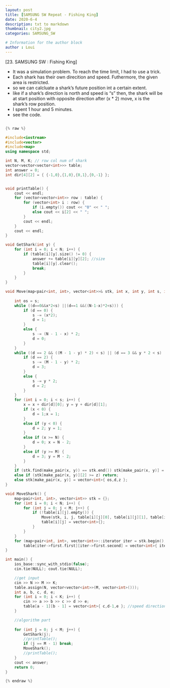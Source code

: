 ```yaml
---
layout: post
title: [SAMSUNG SW Repeat - Fishing King]
date: 2020-6-4
description: txt to markdown
thumbnail: city2.jpg
categories: SAMSUNG_SW

# Information for the author block
author : Loui
---
```


﻿[23. SAMSUNG SW : Fishing King]
- It was a simulation problem. To reach the time limit, I had to use a trick.
- Each shark has their own direcition and speed. Futhermore, the given area is restricted.
- so we can calcluate a shark’s future position int a certain extent.
- like if a shark’s direction is north and speed is “s” then, the shark will be at start position with
opposite direction after (x * 2) move, x is the shark’s row position.
- I spent 1 hour and 5 minutes.
- see the code.

```cpp

{% raw %}

#include<iostream>
#include<vector>
#include<map>
using namespace std;

int N, M, K; // row col num of shark
vector<vector<vector<int>>> table;
int answer = 0;
int dir[4][2] = { {-1,0},{1,0},{0,1},{0,-1} };


void printTable() {
	cout << endl;
	for (vector<vector<int>> row : table) {
		for (vector<int> i : row) {
			if (i.empty()) cout << "0" << " ";
			else cout << i[2] << " ";
		} 
		cout << endl;
	}
	cout << endl;
}

void GetShark(int y) {
	for (int i = 0; i < N; i++) {
		if (table[i][y].size() != 0) {
			answer += table[i][y][2]; //size
			table[i][y].clear();
			break;
		}
	}
}

void Move(map<pair<int, int>, vector<int>>& stk, int x, int y, int s, int d, int z) {
	
	int os = s;
	while ((d==0&&x*2<s) ||(d==1 &&((N-1-x)*2<s))) {
		if (d == 0) {
			s -= (x*2);
			d = 1;
		}
		else {
			s -= (N - 1 - x) * 2;
			d = 0;
		}
	}
	while ((d == 2 && ((M - 1 - y) * 2) < s) || (d == 3	&& y * 2 < s) ) {
		if (d == 2) {
			s -= (M - 1 - y) * 2;
			d = 3;
		}
		else {
			s -= y * 2;
			d = 2;
		}
	}
	for (int i = 0; i < s; i++) {
		x = x + dir[d][0]; y = y + dir[d][1];
		if (x < 0) {
			d = 1;x = 1;
		}	
		else if (y < 0) {
			d = 2; y = 1;
		}
		else if (x >= N) {
			d = 0; x = N - 2;
		}
		else if (y >= M) {
			d = 3; y = M - 2;
		}
	}
	if (stk.find(make_pair(x, y)) == stk.end()) stk[make_pair(x, y)] = vector<int>{os,d,z};
	else if (stk[make_pair(x, y)][2] >= z) return;
	else stk[make_pair(x, y)] = vector<int>{ os,d,z };
}

void MoveShark() {
	map<pair<int, int>, vector<int>> stk = {};
	for (int i = 0; i < N; i++) {
		for (int j = 0; j < M; j++) {
			if (!table[i][j].empty()) {
				Move(stk, i, j, table[i][j][0], table[i][j][1], table[i][j][2]);
				table[i][j] = vector<int>{};
			}
		}	
	}
	for (map<pair<int, int>, vector<int>>::iterator iter = stk.begin(); iter != stk.end(); iter++) 
		table[iter->first.first][iter->first.second] = vector<int>{ iter->second[0],iter->second[1],iter->second[2] };
}

int main() {
	ios_base::sync_with_stdio(false);
	cin.tie(NULL); cout.tie(NULL);

	//get input
	cin >> N >> M >> K;
	table.assign(N, vector<vector<int>>(M, vector<int>()));
	int a, b, c, d, e;
	for (int i = 0; i < K; i++) {
		cin >> a >> b >> c >> d >> e;
		table[a - 1][b - 1] = vector<int>{ c,d-1,e }; //speed direction size
	}

	//algorithm part
	
	for (int j = 0; j < M; j++) {
		GetShark(j);
		//printTable();
		if (j == M - 1) break;
		MoveShark();
		//printTable();
	}
	cout << answer;
	return 0;
}

{% endraw %}
```

